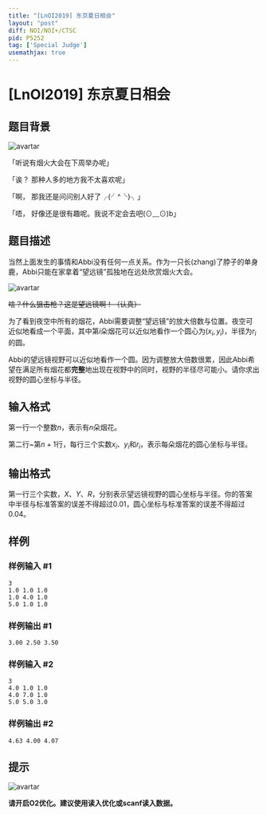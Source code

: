 ```yaml
---
title: "[LnOI2019] 东京夏日相会"
layout: "post"
diff: NOI/NOI+/CTSC
pid: P5252
tag: ['Special Judge']
usemathjax: true
---
```


# [LnOI2019] 东京夏日相会
## 题目背景

![avartar](https://cdn.luogu.com.cn/upload/pic/52827.png)

「听说有烟火大会在下周举办呢」

「诶？ 那种人多的地方我不太喜欢呢」

「啊， 那我还是问问别人好了╭(╯^╰)╮」

「唔， 好像还是很有趣呢。我说不定会去吧(⊙﹏⊙)b」

## 题目描述

当然上面发生的事情和Abbi没有任何一点关系。作为一只长(zhang)了脖子的单身鹿，Abbi只能在家拿着“望远镜”孤独地在远处欣赏烟火大会。

![avartar](https://cdn.luogu.com.cn/upload/pic/52828.png)

~~啥？什么狙击枪？这是望远镜啊！（认真）~~

为了看到夜空中所有的烟花，Abbi需要调整“望远镜”的放大倍数与位置。夜空可近似地看成一个平面，其中第$i$朵烟花可以近似地看作一个圆心为$(x_i,y_i)$，半径为$r_i$的圆。

Abbi的望远镜视野可以近似地看作一个圆。因为调整放大倍数很累，因此Abbi希望在满足所有烟花都**完整**地出现在视野中的同时，视野的半径尽可能小。请你求出视野的圆心坐标与半径。
## 输入格式

第一行一个整数$n$，表示有$n$朵烟花。

第二行~第$n+1$行，每行三个实数$x_i$、$y_i$和$r_i$，表示每朵烟花的圆心坐标与半径。

## 输出格式

第一行三个实数，$X$、$Y$、$R$，分别表示望远镜视野的圆心坐标与半径。你的答案中半径与标准答案的误差不得超过$0.01$，圆心坐标与标准答案的误差不得超过$0.04$。
## 样例

### 样例输入 #1
```
3
1.0 1.0 1.0
1.0 4.0 1.0
5.0 1.0 1.0
```
### 样例输出 #1
```
3.00 2.50 3.50
```
### 样例输入 #2
```
3
4.0 1.0 1.0
4.0 7.0 1.0
5.0 5.0 3.0
```
### 样例输出 #2
```
4.63 4.00 4.07
```
## 提示

![avartar](https://cdn.luogu.com.cn/upload/pic/52900.png)

**请开启O2优化。建议使用读入优化或scanf读入数据。**
